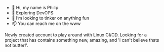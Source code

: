 - 👋 Hi, my name is Philip
- 👀 Exploring DevOPS 
- 💞️ I’m looking to tinker on anything fun
- 📫 You can reach me on the www 

Newly created account to play around with Linux CI/CD. Looking for a project that has contains something new, amazing, 
and 'I can't believe thats not butter!'.   
